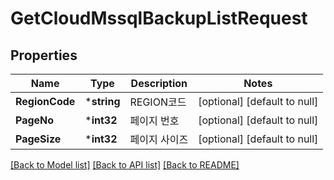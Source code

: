 # GetCloudMssqlBackupListRequest

## Properties
Name | Type | Description | Notes
------------ | ------------- | ------------- | -------------
**RegionCode** | ***string** | REGION코드 | [optional] [default to null]
**PageNo** | ***int32** | 페이지 번호 | [optional] [default to null]
**PageSize** | ***int32** | 페이지 사이즈 | [optional] [default to null]

[[Back to Model list]](../README.md#documentation-for-models) [[Back to API list]](../README.md#documentation-for-api-endpoints) [[Back to README]](../README.md)


